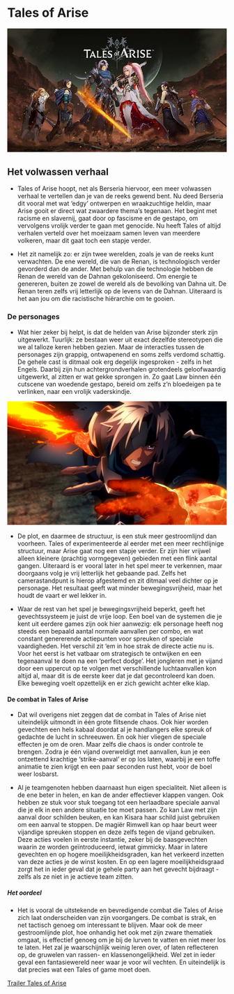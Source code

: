 # Tales of Arise

![Tales Of Arise](ToA.jpg)

## Het volwassen verhaal

* Tales of Arise hoopt, net als Berseria hiervoor, een meer volwassen verhaal te vertellen dan je van de reeks gewend bent. Nu deed Berseria dit vooral met wat ‘edgy’ ontwerpen en wraakzuchtige heldin, maar Arise gooit er direct wat zwaardere thema’s tegenaan. Het begint met racisme en slavernij, gaat door op fascisme en de gestapo, om vervolgens vrolijk verder te gaan met genocide. Nu heeft Tales of altijd verhalen verteld over het moeizaam samen leven van meerdere volkeren, maar dit gaat toch een stapje verder.

* Het zit namelijk zo: er zijn twee werelden, zoals je van de reeks kunt verwachten. De ene wereld, die van de Renan, is technologisch verder gevorderd dan de ander. Met behulp van die technologie hebben de Renan de wereld van de Dahnan gekoloniseerd. Om energie te genereren, buiten ze zowel de wereld als de bevolking van Dahna uit. De Renan teren zelfs vrij letterlijk op de levens van de Dahnan. Uiteraard is het aan jou om die racistische hiërarchie om te gooien.

### De personages

* Wat hier zeker bij helpt, is dat de helden van Arise bijzonder sterk zijn uitgewerkt. Tuurlijk: ze bestaan weer uit exact dezelfde stereotypen die we al talloze keren hebben gezien. Maar de interacties tussen de personages zijn grappig, ontwapenend en soms zelfs verdomd schattig. De gehele cast is ditmaal ook erg degelijk ingesproken - zelfs in het Engels. Daarbij zijn hun achtergrondverhalen grotendeels geloofwaardig uitgewerkt, al zitten er wat gekke sprongen in. Zo gaat Law binnen één cutscene van woedende gestapo, bereid om zelfs z’n bloedeigen pa te verlinken, naar een vrolijk vaderskindje.

![Alphen](ToA2.jpg)

* De plot, en daarmee de structuur, is een stuk meer gestroomlijnd dan voorheen. Tales of experimenteerde al eerder met een meer rechtlijnige structuur, maar Arise gaat nog een stapje verder. Er zijn hier vrijwel alleen kleinere (prachtig vormgegeven) gebieden met een flink aantal gangen. Uiteraard is er vooral later in het spel meer te verkennen, maar doorgaans volg je vrij letterlijk het gebaande pad. Zelfs het camerastandpunt is hierop afgestemd en zit ditmaal veel dichter op je personage. Het resultaat geeft wat minder bewegingsvrijheid, maar het houdt de vaart er wel lekker in.
  
* Waar de rest van het spel je bewegingsvrijheid beperkt, geeft het gevechtssysteem je juist de vrije loop. Een boel van de systemen die je kent uit eerdere games zijn ook hier aanwezig: elk personage heeft nog steeds een bepaald aantal normale aanvallen per combo, en wat constant genererende actiepunten voor spreuken of speciale vaardigheden. Het verschil zit ‘em in hoe strak de directe actie nu is. Voor het eerst is het vatbaar om strategisch te ontwijken en een tegenaanval te doen na een ‘perfect dodge’. Het jongleren met je vijand door een uppercut op te volgen met verschillende luchtaanvallen kon altijd al, maar dit is de eerste keer dat je dat gecontroleerd kan doen. Elke beweging voelt opzettelijk en er zich gewicht achter elke klap.
  
#### De combat in Tales of Arise

* Dat wil overigens niet zeggen dat de combat in Tales of Arise niet uiteindelijk uitmondt in één grote flitsende chaos. Ook hier worden gevechten een hels kabaal doordat al je handlangers elke spreuk of gedachte de lucht in schreeuwen. En ook hier vliegen de speciale effecten je om de oren. Maar zelfs die chaos is onder controle te brengen. Zodra je één vijand overweldigt met aanvallen, kun je een ontzettend krachtige ‘strike-aanval’ er op los laten, waarbij je een toffe animatie te zien krijgt en een paar seconden rust hebt, voor de boel weer losbarst.

* Al je teamgenoten hebben daarnaast hun eigen specialiteit. Niet alleen is de ene beter in helen, en kan de ander effectiever klappen vangen. Ook hebben ze stuk voor stuk toegang tot een herlaadbare speciale aanval die je elk in een andere situatie toe moet passen. Zo kan Law met zijn aanval door schilden beuken, en kan Kisara haar schild juist gebruiken om een aanval te stoppen. De magiër Rimwell kan op haar beurt weer vijandige spreuken stoppen en deze zelfs tegen de vijand gebruiken. Deze acties voelen in eerste instantie, zeker bij de baasgevechten waarin ze worden geïntroduceerd, ietwat gimmicky. Maar in latere gevechten en op hogere moeilijkheidsgraden, kan het verkeerd inzetten van deze acties je de winst kosten. En op een lagere moeilijkheidsgraad zorgt het in ieder geval dat je gehele party aan het gevecht bijdraagt - zelfs als ze niet in je actieve team zitten.

##### Het oordeel

* Het is vooral de uitstekende en bevredigende combat die Tales of Arise zich laat onderscheiden van zijn voorgangers. De combat is strak, en net tactisch genoeg om interessant te blijven. Maar ook de meer gestroomlijnde plot, hoe onhandig het ook met zijn zware thematiek omgaat, is effectief genoeg om je bij de lurven te vatten en niet meer los te laten. Het zal je waarschijnlijk weinig leren over, of laten reflecteren op, de gruwelen van rassen- en klassenongelijkheid. Wel zet in ieder geval een fantasiewereld neer waar je voor wil vechten. En uiteindelijk is dat precies wat een Tales of game moet doen.

[Trailer Tales of Arise](https://www.youtube.com/watch?v=2g3XPcVSX_A)
